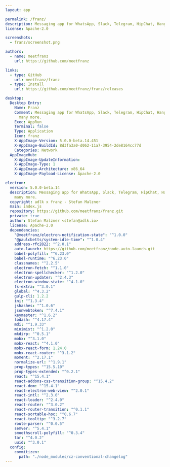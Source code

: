 ```yaml
---
layout: app

permalink: /franz/
description: Messaging app for WhatsApp, Slack, Telegram, HipChat, Hangouts and many many more.
license: Apache-2.0

screenshots:
  - franz/screenshot.png

authors:
  - name: meetfranz
    url: https://github.com/meetfranz

links:
  - type: GitHub
    url: meetfranz/franz
  - type: Install
    url: https://github.com/meetfranz/franz/releases

desktop:
  Desktop Entry:
    Name: Franz
    Comment: Messaging app for WhatsApp, Slack, Telegram, HipChat, Hangouts and many
      many more.
    Exec: AppRun
    Terminal: false
    Type: Application
    Icon: franz
    X-AppImage-Version: 5.0.0-beta.14.451
    X-AppImage-BuildId: 8d3fa3a0-d062-11a7-3954-2de8164cc77d
    Categories: Network
  AppImageHub:
    X-AppImage-UpdateInformation: 
    X-AppImage-Type: 1
    X-AppImage-Architecture: x86_64
    X-AppImage-Payload-License: Apache-2.0

electron:
  version: 5.0.0-beta.14
  description: Messaging app for WhatsApp, Slack, Telegram, HipChat, Hangouts and many
    many more.
  copyright: adlk x franz - Stefan Malzner
  main: index.js
  repository: https://github.com/meetfranz/franz.git
  private: true
  author: Stefan Malzner <stefan@adlk.io>
  license: Apache-2.0
  dependencies:
    "@meetfranz/electron-notification-state": "^1.0.0"
    "@paulcbetts/system-idle-time": "^1.0.4"
    address-rfc2822: "^2.0.1"
    auto-launch: https://github.com/meetfranz/node-auto-launch.git
    babel-polyfill: "^6.23.0"
    babel-runtime: "^6.23.0"
    classnames: "^2.2.5"
    electron-fetch: "^1.1.0"
    electron-spellchecker: "^1.2.0"
    electron-updater: "^2.4.3"
    electron-window-state: "^4.1.0"
    fs-extra: "^3.0.1"
    global: "^4.3.2"
    gulp-cli: 1.2.2
    ini: "^1.3.4"
    jshashes: "^1.0.6"
    jsonwebtoken: "^7.4.1"
    keymaster: "^1.6.2"
    lodash: "^4.17.4"
    mdi: "^1.9.33"
    minimist: "^1.2.0"
    mkdirp: "^0.5.1"
    mobx: "^3.1.0"
    mobx-react: "^4.1.0"
    mobx-react-form: 1.24.0
    mobx-react-router: "^3.1.2"
    moment: "^2.17.1"
    normalize-url: "^1.9.1"
    prop-types: "^15.5.10"
    prop-types-extended: "^0.2.1"
    react: "^15.4.1"
    react-addons-css-transition-group: "^15.4.2"
    react-dom: "^15.4.1"
    react-electron-web-view: "^2.0.1"
    react-intl: "^2.3.0"
    react-loader: "^2.4.0"
    react-router: "^3.0.2"
    react-router-transition: "^0.1.1"
    react-sortable-hoc: "^0.6.7"
    react-tooltip: "^3.2.7"
    route-parser: "^0.0.5"
    semver: "^5.4.1"
    smoothscroll-polyfill: "^0.3.4"
    tar: "^4.0.2"
    uuid: "^3.0.1"
  config:
    commitizen:
      path: "./node_modules/cz-conventional-changelog"
---
```

